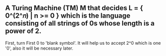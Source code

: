 ## A Turing Machine (TM) M that decides L = { 0^(2^𝑛) | n >= 0 } which is the language consisting of all strings of 0s whose length is a power of 2.

First, turn First 0 to 'blank symbol'. It will help us to accept 2^0 which is one '0', also it will be necessary later.
